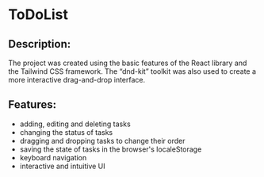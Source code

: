 # ToDoList

## Description:
The project was created using the basic features of the React library and the Tailwind CSS framework.
The “dnd-kit” toolkit was also used to create a more interactive drag-and-drop interface.

## Features:
- adding, editing and deleting tasks
- changing the status of tasks
- dragging and dropping tasks to change their order
- saving the state of tasks in the browser's localeStorage
- keyboard navigation
- interactive and intuitive UI